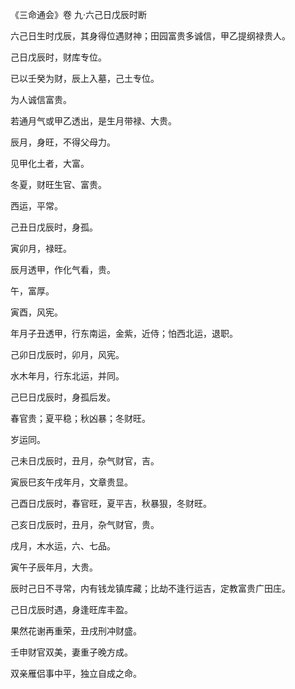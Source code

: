 《三命通会》卷 九·六己日戊辰时断

六己日生时戊辰，其身得位遇财神；田园富贵多诚信，甲乙提纲禄贵人。

己日戊辰时，财库专位。

已以壬癸为财，辰上入墓，己土专位。

为人诚信富贵。

若通月气或甲乙透出，是生月带禄、大贵。

辰月，身旺，不得父母力。

见甲化土者，大富。

冬夏，财旺生官、富贵。

西运，平常。

己丑日戊辰时，身孤。

寅卯月，禄旺。

辰月透甲，作化气看，贵。

午，富厚。

寅酉，风宪。

年月子丑透甲，行东南运，金紫，近侍；怕西北运，退职。

己卯日戊辰时，卯月，风宪。

水木年月，行东北运，并同。

己巳日戊辰时，身孤后发。

春官贵；夏平稳；秋凶暴；冬财旺。

岁运同。

己未日戊辰时，丑月，杂气财官，吉。

寅辰巳亥午戌年月，文章贵显。

己酉日戊辰时，春官旺，夏平吉，秋暴狠，冬财旺。

己亥日戊辰时，丑月，杂气财官，贵。

戌月，木水运，六、七品。

寅午子辰年月，大贵。

辰时己日不寻常，内有钱龙镇库藏；比劫不逢行运吉，定教富贵广田庄。

己日戊辰时遇，身逢旺库丰盈。

果然花谢再重荣，丑戌刑冲财盛。

壬申财官双美，妻重子晚方成。

双亲雁侣事中平，独立自成之命。

